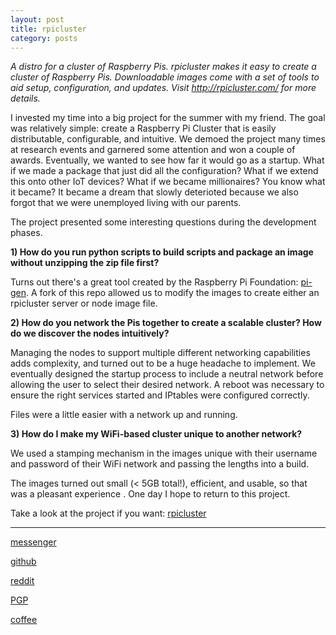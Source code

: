 ```yaml
---
layout: post
title: rpicluster
category: posts
---
```


*A distro for a cluster of Raspberry Pis. rpicluster makes it easy to create a cluster of Raspberry Pis. Downloadable images come with a set of tools to aid setup, configuration, and updates. Visit http://rpicluster.com/ for more details.*

I invested my time into a big project for the summer with my friend. The goal was relatively simple: create a Raspberry Pi Cluster that is easily distributable, configurable, and intuitive. We demoed the project many times at research events and garnered some attention and won a couple of awards. Eventually, we wanted to see how far it would go as a startup. What if we made a package that just did all the configuration? What if we extend this onto other IoT devices? What if we became millionaires? You know what it became? It became a dream that slowly deterioted because we also forgot that we were unemployed living with our parents.

The project presented some interesting questions during the development phases.

**1) How do you run python scripts to build scripts and package an image without unzipping the zip file first?**

Turns out there's a great tool created by the Raspberry Pi Foundation: [pi-gen](https://github.com/RPi-Distro/pi-gen). A fork of this repo allowed us to modify the images to create either an rpicluster server or node image file.

**2) How do you network the Pis together to create a scalable cluster? How do we discover the nodes intuitively?**

Managing the nodes to support multiple different networking capabilities adds complexity, and turned out to be a huge headache to implement. We eventually designed the startup process to include a neutral network before allowing the user to select their desired network. A reboot was necessary to ensure the right services started and IPtables were configured correctly.

Files were a little easier with a network up and running.

**3) How do I make my WiFi-based cluster unique to another network?**

We used a stamping mechanism in the images unique with their username and password of their WiFi network and passing the lengths into a build.

The images turned out small (< 5GB total!), efficient, and usable, so that was a pleasant experience . One day I hope to return to this project.

Take a look at the project if you want:
[rpicluster][rpicluster]

---

[messenger][facebook]

[github][dqd]

[reddit][reddit]

[PGP][PGP]

[coffee][coffee]

[facebook]: https://www.m.me/dqdang1
[dqd]: https://github.com/dqdang
[reddit]: https://www.reddit.com/user/outsidefarmland/
[PGP]: https://raw.githubusercontent.com/dqdang/dqdang.github.io/master/derek-dang.asc
[rpicluster]: https://github.com/rpicluster/rpicluster-stretch
[coffee]: https://www.buymeacoffee.com/dqdang
